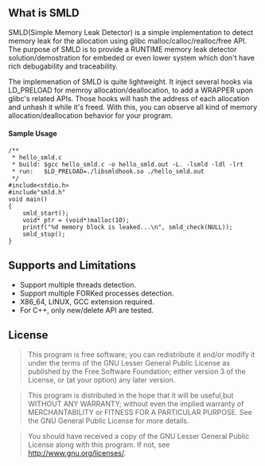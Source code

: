 ## What is SMLD 
SMLD(Simple Memory Leak Detector) is a simple implementation to detect memory leak for the allocation using glibc malloc/calloc/realloc/free API. The purpose of SMLD is to provide a RUNTIME memory leak detector solution/demostration for embeded or even lower system which don't have rich debugability and traceability.

The implemenation of SMLD is quite lightweight. It inject several hooks via LD_PRELOAD for memroy allocation/deallocation, to add a WRAPPER upon glibc's related APIs. Those hooks will hash the address of each allocation and unhash it while it's freed. With this, you can observe all kind of memory allocation/deallocation behavior for your program. 

#### Sample Usage
	/**
	 * hello_smld.c 
	 * build: $gcc hello_smld.c -o hello_smld.out -L. -lsmld -ldl -lrt
	 * run:   $LD_PRELOAD=./libsmldhook.so ./hello_smld.out
	 */
    #include<stdio.h>
    #include"smld.h"
	void main()
	{
		smld_start();
		void* ptr = (void*)malloc(10);
		printf("%d memory block is leaked...\n", smld_check(NULL));
		smld_stop();
	}

## Supports and Limitations
- Support multiple threads detection.
- Support multiple FORKed processes detection.
- X86_64, LINUX, GCC extension required.
- For C++, only new/delete API are tested. 

## License
>This program is free software; you can redistribute it and/or modify it under
> the terms of the GNU Lesser General Public License as published by the Free
> Software Foundation; either version 3 of the License, or (at your option) any
> later version.

> This program is distributed in the hope that it will be useful,but WITHOUT ANY
> WARRANTY; without even the implied warranty of MERCHANTABILITY or FITNESS
> FOR A PARTICULAR PURPOSE. See the GNU General Public License for more details.

> You should have received a copy of the GNU Lesser General Public License along
> with this program. If not, see <http://www.gnu.org/licenses/>.
